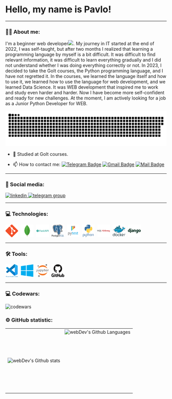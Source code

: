 
# Hello, my name is Pavlo!

---

### :man_technologist: About me:

I'm a beginner web developer<img src="https://media.giphy.com/media/WUlplcMpOCEmTGBtBW/giphy.gif" width="30px">. My journey in IT started at the end of 2022, I was self-taught, but after two months I realized that learning a programming language by myself is a bit difficult. It was difficult to find relevant information, it was difficult to learn everything gradually and I did not understand whether I was doing everything correctly or not. In 2023, I decided to take the GoIt courses, the Python programming language, and I have not regretted it. In the courses, we learned the language itself and how to use it, we learned how to use the language for web development, and we learned Data Science. It was WEB development that inspired me to work and study even harder and harder. Now I have become more self-confident and ready for new challenges. At the moment, I am actively looking for a job as a Junior Python Developer for WEB.

<p align="center">
 <img width="600" src="assets/github-snake.svg" alt="snake"/>
</p>

- :telescope: Studied at GoIt courses.

- :mailbox: How to contact me: [![Telegram Badge](https://img.shields.io/badge/-PavloLovchytskyi-blue?style=flat&logo=Telegram&logoColor=white)](https://t.me/pavlik0907) [![Gmail Badge](https://img.shields.io/badge/-Gmail-red?style=flat&logo=Gmail&logoColor=white)](mailto:pashtet664@gmail.com) [![Mail Badge](https://img.shields.io/badge/-Mail-blue?style=flat&logo=Mail&logoColor=white)](mailto:pastet1990@icloud.com)

---

### 🤝 Social media:

  <div id="badges">
    <a href="https://www.linkedin.com/in/pavlo-lovchytskyi/" target="_blank">
      <img src="https://cdn-icons-png.flaticon.com/512/2504/2504799.png" width="40" height="40" alt="linkedin" />
    </a>
    <a href="https://t.me/pavlik0907" target="_blank">
      <img src="https://cdn-icons-png.flaticon.com/512/2111/2111646.png" width="40" height="40" alt="telegram group" />
    </a>
  </div>

---

### 💻 Technologies:

<div>
  <img src="https://github.com/devicons/devicon/blob/master/icons/git/git-original.svg" title="git" alt="git" width="40" height="40"/>&nbsp;
  <img src="https://github.com/devicons/devicon/blob/master/icons/mongodb/mongodb-original.svg" title="mongodb" alt="mongodb" width="40" height="40"/>&nbsp;
  <img src="https://github.com/devicons/devicon/blob/master/icons/fastapi/fastapi-original-wordmark.svg" title="fast_api" alt="fast_api" width="40" height="40"/>&nbsp;
  <img src="https://github.com/devicons/devicon/blob/master/icons/postgresql/postgresql-original-wordmark.svg" title="postgresql" alt="postgresql" width="40" height="40"/>&nbsp;
  <img src="https://github.com/devicons/devicon/blob/master/icons/pytest/pytest-original-wordmark.svg" title="pytest" alt="pytest" width="40" height="40"/>&nbsp;
  <img src="https://github.com/devicons/devicon/blob/master/icons/python/python-original-wordmark.svg" title="python" alt="python" width="40" height="40"/>&nbsp;
  <img src="https://github.com/devicons/devicon/blob/master/icons/sqlalchemy/sqlalchemy-original-wordmark.svg" title="sqlalchemy" alt="sqlalchemy" width="40" height="40"/>&nbsp;
  <img src="https://github.com/devicons/devicon/blob/master/icons/docker/docker-original-wordmark.svg" title="docker" alt="docker" width="40" height="40"/>&nbsp;
  <img src="https://github.com/devicons/devicon/blob/master/icons/django/django-plain-wordmark.svg" title="django" alt="django" width="40" height="40"/>&nbsp;
</div>

---

### 🛠 Tools:

<div>
  <img src="https://github.com/devicons/devicon/blob/master/icons/vscode/vscode-original-wordmark.svg" title="vscode" alt="vscode" width="40" height="40"/>&nbsp;
  <img src="https://github.com/devicons/devicon/blob/master/icons/windows8/windows8-original.svg" title="windows" alt="windows" width="40" height="40"/>&nbsp;
  <img src="https://github.com/devicons/devicon/blob/master/icons/jupyter/jupyter-original-wordmark.svg" title="jupyter" alt="jupyter" width="40" height="40"/>&nbsp;
  <img src="https://github.com/devicons/devicon/blob/master/icons/github/github-original-wordmark.svg" title="github" alt="github" width="40" height="40"/>&nbsp;
</div>

---


### 💻 Codewars:

![codewars](https://www.codewars.com/users/PavlikRavlik/badges/large)

### ⚙️ GitHub statistic:

<table>
  <tr>
    <td>
      <img align="left" src="http://github-readme-streak-stats.herokuapp.com?user=Pavlo-Lovchytskyi&theme=dark&background=000000" alt="webDev's Github stats" />
    </td>
    <td>
      <img height="195px" align="right" alt="webDev's Github Languages" src="https://github-readme-stats-sigma-five.vercel.app/api/top-langs/?username=Pavlo-Lovchytskyi&layout=compact&theme=vision-friendly-dark" />
    </td>
  </tr>
</table>
